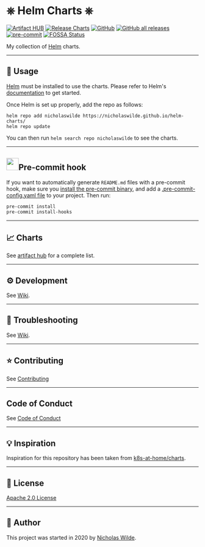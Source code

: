 # ⎈ Helm Charts ⎈
[![Artifact HUB](https://img.shields.io/endpoint?url=https://artifacthub.io/badge/repository/nicholaswilde)](https://artifacthub.io/packages/search?repo=nicholaswilde)
[![Release Charts](https://github.com/nicholaswilde/helm-charts/workflows/Release%20Charts/badge.svg)](https://github.com/nicholaswilde/helm-charts/actions)
[![GitHub](https://img.shields.io/github/license/nicholaswilde/helm-charts)](https://github.com/nicholaswilde/helm-charts/blob/main/LICENSE)
[![GitHub all releases](https://img.shields.io/github/downloads/nicholaswilde/helm-charts/total)](https://github.com/nicholaswilde/helm-charts/releases)
[![pre-commit](https://img.shields.io/badge/pre--commit-enabled-brightgreen?logo=pre-commit&logoColor=white)](https://github.com/pre-commit/pre-commit)
[![FOSSA Status](https://app.fossa.com/api/projects/git%2Bgithub.com%2Fnicholaswilde%2Fhelm-charts.svg?type=shield)](https://app.fossa.com/projects/git%2Bgithub.com%2Fnicholaswilde%2Fhelm-charts?ref=badge_shield)

My collection of [Helm](https://helm.sh/) charts.

---
 
## :book: Usage

[Helm](https://helm.sh) must be installed to use the charts.
Please refer to Helm's [documentation](https://helm.sh/docs/) to get started.

Once Helm is set up properly, add the repo as follows:

```console
helm repo add nicholaswilde https://nicholaswilde.github.io/helm-charts/
helm repo update
```
You can then run `helm search repo nicholaswilde` to see the charts.

---

<h2><img src="https://github.com/pre-commit/pre-commit.com/raw/master/logo.svg" width="32" />Pre-commit hook</h2>

If you want to automatically generate `README.md` files with a pre-commit hook, make sure you
[install the pre-commit binary](https://pre-commit.com/#install), and add a [.pre-commit-config.yaml file](./.pre-commit-config.yaml)
to your project. Then run:

```bash
pre-commit install
pre-commit install-hooks
```

---

## :chart_with_upwards_trend: Charts

See [artifact hub](https://artifacthub.io/packages/search?repo=nicholaswilde) for a complete list.

---

## :gear: Development

See [Wiki](https://github.com/nicholaswilde/helm-charts/wiki/Development).

---

## :wrench: Troubleshooting

See [Wiki](https://github.com/nicholaswilde/helm-charts/wiki/Troubleshooting).

---

## :star: Contributing

See [Contributing](./.github/CONTRIBUTING.md)

---

## Code of Conduct

See [Code of Conduct](./.github/CODE_OF_CONDUCT.md)

---

## :bulb: Inspiration

Inspiration for this repository has been taken from [k8s-at-home/charts](https://github.com/k8s-at-home/charts).

---

## :closed_book: License

[Apache 2.0 License](./LICENSE)

---

## :pencil: Author

This project was started in 2020 by [Nicholas Wilde](https://github.com/nicholaswilde/).
